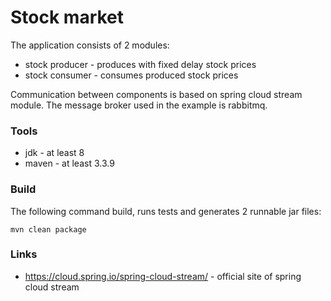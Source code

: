 # Stock market

The application consists of 2 modules:
 - stock producer - produces with fixed delay stock prices 
 - stock consumer - consumes produced stock prices
 
 Communication between components is based on spring cloud stream module. The message broker used in the example is rabbitmq.
 
 ### Tools
 - jdk - at least 8
 - maven - at least 3.3.9
 
 ### Build
 The following command build, runs tests and generates 2 runnable jar files:
 
 <code>mvn clean package</code> 
 
 ### Links
 - https://cloud.spring.io/spring-cloud-stream/ - official site of spring cloud stream